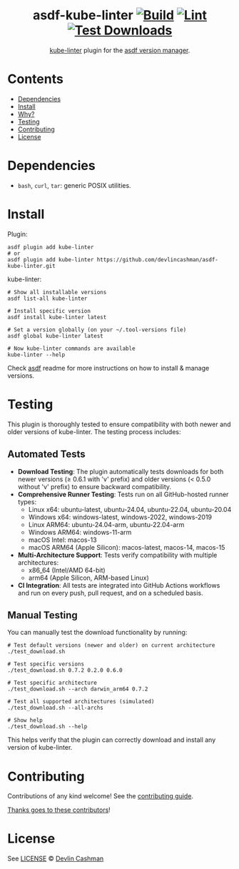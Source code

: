 <div align="center">

# asdf-kube-linter [![Build](https://github.com/devlincashman/asdf-kube-linter/actions/workflows/build.yml/badge.svg)](https://github.com/devlincashman/asdf-kube-linter/actions/workflows/build.yml) [![Lint](https://github.com/devlincashman/asdf-kube-linter/actions/workflows/lint.yml/badge.svg)](https://github.com/devlincashman/asdf-kube-linter/actions/workflows/lint.yml) [![Test Downloads](https://github.com/devlincashman/asdf-kube-linter/actions/workflows/test-download.yml/badge.svg)](https://github.com/devlincashman/asdf-kube-linter/actions/workflows/test-download.yml)


[kube-linter](https://docs.kubelinter.io/) plugin for the [asdf version manager](https://asdf-vm.com).

</div>

# Contents

- [Dependencies](#dependencies)
- [Install](#install)
- [Why?](#why)
- [Testing](#testing)
- [Contributing](#contributing)
- [License](#license)

# Dependencies

- `bash`, `curl`, `tar`: generic POSIX utilities.

# Install

Plugin:

```shell
asdf plugin add kube-linter
# or
asdf plugin add kube-linter https://github.com/devlincashman/asdf-kube-linter.git
```

kube-linter:

```shell
# Show all installable versions
asdf list-all kube-linter

# Install specific version
asdf install kube-linter latest

# Set a version globally (on your ~/.tool-versions file)
asdf global kube-linter latest

# Now kube-linter commands are available
kube-linter --help
```

Check [asdf](https://github.com/asdf-vm/asdf) readme for more instructions on how to
install & manage versions.

# Testing

This plugin is thoroughly tested to ensure compatibility with both newer and older versions of kube-linter. The testing process includes:

## Automated Tests

- **Download Testing**: The plugin automatically tests downloads for both newer versions (≥ 0.6.1 with 'v' prefix) and older versions (< 0.5.0 without 'v' prefix) to ensure backward compatibility.
- **Comprehensive Runner Testing**: Tests run on all GitHub-hosted runner types:
  - Linux x64: ubuntu-latest, ubuntu-24.04, ubuntu-22.04, ubuntu-20.04
  - Windows x64: windows-latest, windows-2022, windows-2019
  - Linux ARM64: ubuntu-24.04-arm, ubuntu-22.04-arm
  - Windows ARM64: windows-11-arm
  - macOS Intel: macos-13
  - macOS ARM64 (Apple Silicon): macos-latest, macos-14, macos-15
- **Multi-Architecture Support**: Tests verify compatibility with multiple architectures:
  - x86_64 (Intel/AMD 64-bit)
  - arm64 (Apple Silicon, ARM-based Linux)
- **CI Integration**: All tests are integrated into GitHub Actions workflows and run on every push, pull request, and on a scheduled basis.

## Manual Testing

You can manually test the download functionality by running:

```shell
# Test default versions (newer and older) on current architecture
./test_download.sh

# Test specific versions
./test_download.sh 0.7.2 0.2.0 0.6.0

# Test specific architecture
./test_download.sh --arch darwin_arm64 0.7.2

# Test all supported architectures (simulated)
./test_download.sh --all-archs

# Show help
./test_download.sh --help
```

This helps verify that the plugin can correctly download and install any version of kube-linter.

# Contributing

Contributions of any kind welcome! See the [contributing guide](contributing.md).

[Thanks goes to these contributors](https://github.com/devlincashman/asdf-kube-linter/graphs/contributors)!

# License

See [LICENSE](LICENSE) © [Devlin Cashman](https://github.com/devlincashman/)
